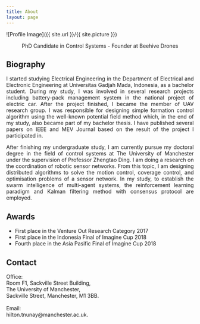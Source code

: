```yaml
---
title: About
layout: page
---
```

![Profile Image]({{ site.url }}/{{ site.picture }})
<p align="center"> PhD Candidate in Control Systems - Founder at Beehive Drones</p>

## Biography

<p align="justify">I started studying Electrical Engineering in the Department of Electrical and Electronic Engineering at
Universitas Gadjah Mada, Indonesia, as a bachelor student. During my study, I was involved in several research projects including battery-pack management system in the national project of electric car. After the project finished, I became the member of UAV research group. I was responsible for designing simple formation control algorithm using the well-known potential field method which, in the end of my study, also became part of my bachelor thesis. I have published several papers on IEEE and MEV Journal based on the result of the project I participated in.
</p>

<p align="justify">After finishing my undergraduate study, I am currently pursue my doctoral degree in the field of control systems at The University of Manchester under the supervision of Professor Zhengtao Ding. I am doing a research on the coordination of robotic sensor networks. From this topic, I am designing distributed algorithms to solve the motion control, coverage control, and optimisation problems of a sensor network. In my study, to establish the swarm intelligence of multi-agent systems, the reinforcement learning paradigm and Kalman filtering method with consensus protocol are employed.</p>

## Awards

<ul class="awards">
	<li>First place in the Venture Out Research Category 2017</li>
	<li>First place in the Indonesia Final of Imagine Cup 2018</li>
	<li>Fourth place in the Asia Pasific Final of Imagine Cup 2018</li>
</ul>

## Contact
<p>Office:<br>
Room F1, Sackville Street Building,<br>
The University of Manchester,<br>
Sackville Street, Manchester, M1 3BB.<br>
<br>
Email: <br>
hilton.tnunay@manchester.ac.uk.
</p>